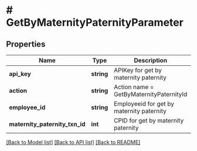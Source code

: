 # # GetByMaternityPaternityParameter

## Properties

Name | Type | Description | Notes
------------ | ------------- | ------------- | -------------
**api_key** | **string** | APIKey for get by maternity paternity |
**action** | **string** | Action name &#x3D; GetByMaternityPaternityId |
**employee_id** | **string** | Employeeid for get by maternity paternity |
**maternity_paternity_txn_id** | **int** | CPID for get by maternity paternity |

[[Back to Model list]](../../README.md#models) [[Back to API list]](../../README.md#endpoints) [[Back to README]](../../README.md)

